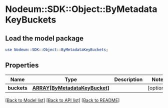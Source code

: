 # Nodeum::SDK::Object::ByMetadataKeyBuckets

## Load the model package
```perl
use Nodeum::SDK::Object::ByMetadataKeyBuckets;
```

## Properties
Name | Type | Description | Notes
------------ | ------------- | ------------- | -------------
**buckets** | [**ARRAY[ByMetadataKeyBucket]**](ByMetadataKeyBucket.md) |  | [optional] 

[[Back to Model list]](../README.md#documentation-for-models) [[Back to API list]](../README.md#documentation-for-api-endpoints) [[Back to README]](../README.md)


